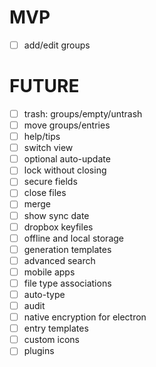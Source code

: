 # MVP

- [ ] add/edit groups

# FUTURE

- [ ] trash: groups/empty/untrash
- [ ] move groups/entries
- [ ] help/tips
- [ ] switch view
- [ ] optional auto-update
- [ ] lock without closing
- [ ] secure fields
- [ ] close files
- [ ] merge
- [ ] show sync date
- [ ] dropbox keyfiles
- [ ] offline and local storage
- [ ] generation templates
- [ ] advanced search
- [ ] mobile apps
- [ ] file type associations
- [ ] auto-type
- [ ] audit
- [ ] native encryption for electron
- [ ] entry templates
- [ ] custom icons
- [ ] plugins
